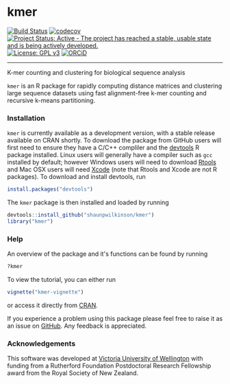 # kmer

[![Build Status](https://travis-ci.org/shaunpwilkinson/kmer.svg?branch=master)](https://travis-ci.org/shaunpwilkinson/kmer)
[![codecov](https://codecov.io/github/shaunpwilkinson/kmer/branch/master/graphs/badge.svg)](https://codecov.io/github/shaunpwilkinson/kmer)
[![Project Status: Active - The project has reached a stable, usable state and is being actively developed.](http://www.repostatus.org/badges/latest/active.svg)](http://www.repostatus.org/#active)
[![License: GPL v3](https://img.shields.io/badge/License-GPL%20v3-blue.svg)](http://www.gnu.org/licenses/gpl-3.0)
[![ORCiD](https://img.shields.io/badge/ORCiD-0000--0002--7332--7931-brightgreen.svg)](http://orcid.org/0000-0002-7332-7931)

--------------------------------------------------------------------------------
K-mer counting and clustering for biological sequence analysis  

`kmer` is an R package for rapidly computing distance matrices and 
clustering large sequence datasets using fast alignment-free k-mer counting and 
recursive k-means partitioning. 


### Installation
`kmer` is currently available as a development version, with a stable
release available on CRAN shortly. To download the package from 
GitHub users will first need to ensure they have a C/C++ compliler and the 
[devtools](https://github.com/hadley/devtools) R package installed. 
Linux users will generally have a compiler such as `gcc` installed by default; 
however Windows users will need to download 
[Rtools](https://cran.r-project.org/bin/windows/Rtools/) and Mac 
OSX users will need [Xcode](https://developer.apple.com/xcode) 
(note that Rtools and Xcode are not R packages). To download and install 
devtools, run 
```R
install.packages("devtools")
``` 
The `kmer` package is then installed and loaded by running 
```R
devtools::install_github("shaunpwilkinson/kmer") 
library("kmer")
```

### Help
An overview of the package and it's functions can be found by running
```R
?kmer
```

To view the tutorial, you can either run
```R
vignette("kmer-vignette")
```
or access it directly from [CRAN](https://CRAN.R-project.org/package=kmer).

If you experience a problem using this package please feel free to
raise it as an issue on [GitHub](http://github.com/shaunpwilkinson/kmer/issues).
Any feedback is appreciated.

### Acknowledgements
This software was developed at 
[Victoria University of Wellington](http://www.victoria.ac.nz/) 
with funding from a Rutherford Foundation Postdoctoral Research Fellowship 
award from the Royal Society of New Zealand.
